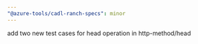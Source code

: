```yaml
---
"@azure-tools/cadl-ranch-specs": minor
---
```


add two new test cases for head operation in http-method/head
